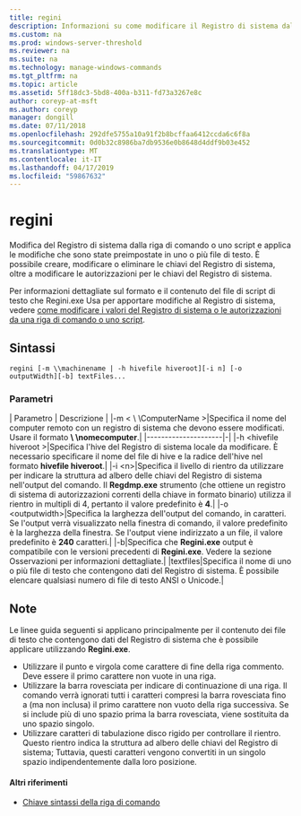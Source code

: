```yaml
---
title: regini
description: Informazioni su come modificare il Registro di sistema dal prompt dei comandi o tramite uno script.
ms.custom: na
ms.prod: windows-server-threshold
ms.reviewer: na
ms.suite: na
ms.technology: manage-windows-commands
ms.tgt_pltfrm: na
ms.topic: article
ms.assetid: 5ff18dc3-5bd8-400a-b311-fd73a3267e8c
author: coreyp-at-msft
ms.author: coreyp
manager: dongill
ms.date: 07/11/2018
ms.openlocfilehash: 292dfe5755a10a91f2b8bcffaa6412ccda6c6f8a
ms.sourcegitcommit: 0d0b32c8986ba7db9536e0b8648d4ddf9b03e452
ms.translationtype: MT
ms.contentlocale: it-IT
ms.lasthandoff: 04/17/2019
ms.locfileid: "59867632"
---
```

# <a name="regini"></a>regini

Modifica del Registro di sistema dalla riga di comando o uno script e applica le modifiche che sono state preimpostate in uno o più file di testo. È possibile creare, modificare o eliminare le chiavi del Registro di sistema, oltre a modificare le autorizzazioni per le chiavi del Registro di sistema.

Per informazioni dettagliate sul formato e il contenuto del file di script di testo che Regini.exe Usa per apportare modifiche al Registro di sistema, vedere [come modificare i valori del Registro di sistema o le autorizzazioni da una riga di comando o uno script](https://support.microsoft.com/help/264584/how-to-change-registry-values-or-permissions-from-a-command-line-or-a).

## <a name="syntax"></a>Sintassi

```
regini [-m \\machinename | -h hivefile hiveroot][-i n] [-o outputWidth][-b] textFiles...
```

### <a name="parameters"></a>Parametri

| Parametro | Descrizione |
|-m \< \\ \\ComputerName >|Specifica il nome del computer remoto con un registro di sistema che devono essere modificati. Usare il formato  **\\ \\nomecomputer**.|
|---------------------|-|
|-h \<hivefile hiveroot >|Specifica l'hive del Registro di sistema locale da modificare. È necessario specificare il nome del file di hive e la radice dell'hive nel formato **hivefile hiveroot**.|
|-i \<n>|Specifica il livello di rientro da utilizzare per indicare la struttura ad albero delle chiavi del Registro di sistema nell'output del comando. Il **Regdmp.exe** strumento (che ottiene un registro di sistema di autorizzazioni correnti della chiave in formato binario) utilizza il rientro in multipli di 4, pertanto il valore predefinito è **4**.|
|-o \<outputwidth>|Specifica la larghezza dell'output del comando, in caratteri. Se l'output verrà visualizzato nella finestra di comando, il valore predefinito è la larghezza della finestra. Se l'output viene indirizzato a un file, il valore predefinito è **240** caratteri.|
|-b|Specifica che **Regini.exe** output è compatibile con le versioni precedenti di **Regini.exe**. Vedere la sezione Osservazioni per informazioni dettagliate.|
|textfiles|Specifica il nome di uno o più file di testo che contengono dati del Registro di sistema. È possibile elencare qualsiasi numero di file di testo ANSI o Unicode.|

## <a name="remarks"></a>Note

Le linee guida seguenti si applicano principalmente per il contenuto dei file di testo che contengono dati del Registro di sistema che è possibile applicare utilizzando **Regini.exe**.
-   Utilizzare il punto e virgola come carattere di fine della riga commento. Deve essere il primo carattere non vuote in una riga.
-   Utilizzare la barra rovesciata per indicare di continuazione di una riga. Il comando verrà ignorati tutti i caratteri compresi la barra rovesciata fino a (ma non inclusa) il primo carattere non vuoto della riga successiva. Se si include più di uno spazio prima la barra rovesciata, viene sostituita da uno spazio singolo.
-   Utilizzare caratteri di tabulazione disco rigido per controllare il rientro. Questo rientro indica la struttura ad albero delle chiavi del Registro di sistema; Tuttavia, questi caratteri vengono convertiti in un singolo spazio indipendentemente dalla loro posizione.

#### <a name="additional-references"></a>Altri riferimenti

-   [Chiave sintassi della riga di comando](command-line-syntax-key.md)